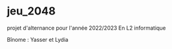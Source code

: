 # jeu_2048

projet d'alternance pour l'année 2022/2023 En L2 informatique

Bînome : Yasser et Lydia
